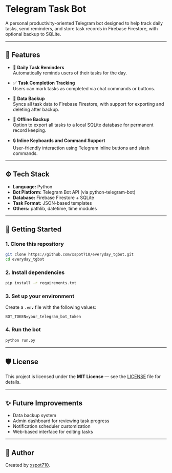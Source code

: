 # Telegram Task Bot

A personal productivity-oriented Telegram bot designed to help track daily tasks, send reminders, and store task records in Firebase Firestore, with optional backup to SQLite.

---

## 📌 Features

- 📆 **Daily Task Reminders**  
  Automatically reminds users of their tasks for the day.

- ✅ **Task Completion Tracking**  
  Users can mark tasks as completed via chat commands or buttons.

- 🔄 **Data Backup**  
  Syncs all task data to Firebase Firestore, with support for exporting and deleting after backup.

- 💾 **Offline Backup**  
  Option to export all tasks to a local SQLite database for permanent record keeping.

- 🔒 **Inline Keyboards and Command Support**  
  User-friendly interaction using Telegram inline buttons and slash commands.

---

## ⚙️ Tech Stack

- **Language:** Python  
- **Bot Platform:** Telegram Bot API (via python-telegram-bot)  
- **Database:** Firebase Firestore + SQLite  
- **Task Format:** JSON-based templates  
- **Others:** pathlib, datetime, time modules

---

## 🚀 Getting Started

### 1. Clone this repository

```bash
git clone https://github.com/xspot710/everyday_tgbot.git
cd everyday_tgbot
```

### 2. Install dependencies

```bash
pip install -r requirements.txt
```

### 3. Set up your environment

Create a `.env` file with the following values:

```env
BOT_TOKEN=your_telegram_bot_token
```

### 4. Run the bot

```bash
python run.py
```

---

## 🛡 License

This project is licensed under the **MIT License** — see the [LICENSE](./LICENSE) file for details.

---

## ✨ Future Improvements

- Data backup system
- Admin dashboard for reviewing task progress  
- Notification scheduler customization  
- Web-based interface for editing tasks  

---

## 👤 Author

Created by [xspot710](https://github.com/xspot710).  
